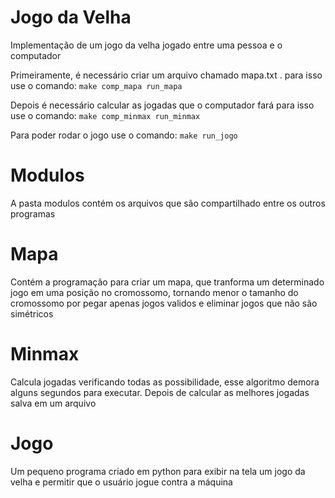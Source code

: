 # Jogo da Velha
Implementação de um jogo da velha jogado entre uma pessoa e o computador

Primeiramente, é necessário criar um arquivo chamado mapa.txt .
para isso use o comando: 
`make comp_mapa run_mapa`

Depois é necessário calcular as jogadas que o computador fará
para isso use o comando:
`make comp_minmax run_minmax`

Para poder rodar o jogo use o comando:
`make run_jogo`

# Modulos
A pasta modulos contém os arquivos que são compartilhado entre os outros programas

# Mapa
Contém a programação para criar um mapa,
que tranforma um determinado jogo em uma posição no cromossomo,
tornando menor o tamanho do cromossomo por pegar apenas jogos validos
e eliminar jogos que não são simétricos

# Minmax
Calcula jogadas verificando todas as possibilidade,
esse algoritmo demora alguns segundos para executar.
Depois de calcular as melhores jogadas salva em um arquivo

# Jogo
Um pequeno programa criado em python para exibir na tela um jogo da velha
e permitir que o usuário jogue contra a máquina